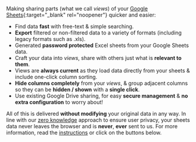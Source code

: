 Making sharing parts (what we call _views_) of your [Google Sheets](https://www.google.com/sheets/about){:target="_blank" rel="noopener"} quicker and easier:

+ Find data __fast__ with free-text & simple searching.
+ __Export__ filtered or non-filtered data to a variety of formats (including legacy formats such as .xls).
+ Generated __password protected__ Excel sheets from your Google Sheets data.
+ Craft your data into _views_, share with others just what is __relevant to them__.
+ Views are __always current__ as they load data directly from your sheets & include one-click column sorting.
+ __Hide columns completely__ from your _views_, & group adjacent columns so they can be __hidden / shown__ with a __single click__.
+ Use existing Google Drive sharing, for easy __secure management__ & __no extra configuration__ to worry about!

All of this is delivered __without modifying__ your original data in any way. In line with our [zero knowledge](/about#privacy) approach to ensure user privacy, your sheets data never leaves the browser and is __never__, __ever__ sent to us. For more information, read the [instructions](#instructions) or click on the buttons below.